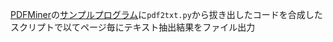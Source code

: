 [PDFMiner](http://www.unixuser.org/~euske/python/pdfminer/)の[サンプルプログラム](http://www.unixuser.org/~euske/python/pdfminer/programming.html#basic)に`pdf2txt.py`から拔き出したコードを合成したスクリプトで以てページ毎にテキスト抽出結果をファイル出力
